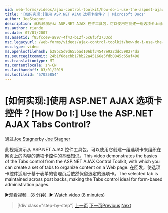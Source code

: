 ```yaml
---
uid: web-forms/videos/ajax-control-toolkit/how-do-i-use-the-aspnet-ajax-tabs-control
title: '[如何实现:]使用 ASP.NET AJAX 选项卡控件？ | Microsoft Docs'
author: JoeStagner
description: 此视频演示从 ASP.NET AJAX 控件工具包，可以使用它创建一组选项卡上组织内容的选项卡控件的基础知识...
ms.author: riande
ms.date: 07/01/2007
ms.assetid: f85fcce9-a897-4f43-b12f-5c6f5f2733cd
msc.legacyurl: /web-forms/videos/ajax-control-toolkit/how-do-i-use-the-aspnet-ajax-tabs-control
msc.type: video
ms.openlocfilehash: b38bc5d9d655bad106bf34547e922ddc598274da
ms.sourcegitcommit: 24b1f6decbb17bb22a45166e5fdb0845c65af498
ms.translationtype: MT
ms.contentlocale: zh-CN
ms.lasthandoff: 03/01/2019
ms.locfileid: "57025854"
---
```

<a name="how-do-i-use-the-aspnet-ajax-tabs-control"></a><span data-ttu-id="2db3e-104">[如何实现:]使用 ASP.NET AJAX 选项卡控件？</span><span class="sxs-lookup"><span data-stu-id="2db3e-104">[How Do I:] Use the ASP.NET AJAX Tabs Control?</span></span>
====================
<span data-ttu-id="2db3e-105">通过[Joe Stagner](https://github.com/JoeStagner)</span><span class="sxs-lookup"><span data-stu-id="2db3e-105">by [Joe Stagner](https://github.com/JoeStagner)</span></span>

<span data-ttu-id="2db3e-106">此视频演示从 ASP.NET AJAX 控件工具包，可以使用它创建一组选项卡来组织在网页上的内容的选项卡控件的基础知识。</span><span class="sxs-lookup"><span data-stu-id="2db3e-106">This video demonstrates the basics of the Tabs control from the ASP.NET AJAX Control Toolkit, with which you can create a set of tabs to organize content on a Web page.</span></span> <span data-ttu-id="2db3e-107">在回发，使选项卡控件适用于基于表单的管理页后依然保留选定的选项卡。</span><span class="sxs-lookup"><span data-stu-id="2db3e-107">The selected tab is maintained across post backs, making the Tabs control ideal for form-based administration pages.</span></span>

[<span data-ttu-id="2db3e-108">&#9654;观看视频 （8 分钟）</span><span class="sxs-lookup"><span data-stu-id="2db3e-108">&#9654; Watch video (8 minutes)</span></span>](https://channel9.msdn.com/Blogs/ASP-NET-Site-Videos/how-do-i-use-the-aspnet-ajax-tabs-control)

> [!div class="step-by-step"]
> <span data-ttu-id="2db3e-109">[上一页](how-do-i-use-the-aspnet-ajax-resizablecontrol-extender.md)
> [下一页](how-do-i-use-the-aspnet-ajax-slideshow-extender.md)</span><span class="sxs-lookup"><span data-stu-id="2db3e-109">[Previous](how-do-i-use-the-aspnet-ajax-resizablecontrol-extender.md)
[Next](how-do-i-use-the-aspnet-ajax-slideshow-extender.md)</span></span>
